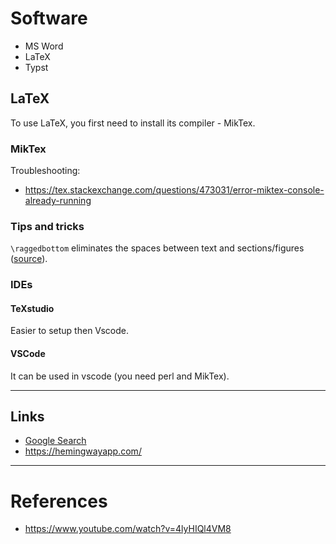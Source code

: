 # Software
+ MS Word
+ LaTeX
+ Typst

## LaTeX
To use LaTeX, you first need to install its compiler - MikTex.
### MikTex
Troubleshooting:
- https://tex.stackexchange.com/questions/473031/error-miktex-console-already-running
### Tips and tricks
`\raggedbottom` eliminates the spaces between text and sections/figures ([source](https://latex.org/forum/viewtopic.php?t=4209)).
### IDEs
#### TeXstudio
Easier to setup then Vscode.
#### VSCode
It can be used in vscode (you need perl and MikTex).

---
## Links
- [Google Search](https://www.google.com/search?q=Writing)
- https://hemingwayapp.com/

---
# References
+ https://www.youtube.com/watch?v=4lyHIQl4VM8
